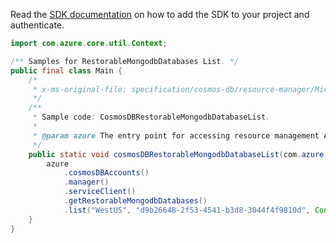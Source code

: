 Read the [SDK documentation](https://github.com/Azure/azure-sdk-for-java/blob/azure-resourcemanager_2.15.0/sdk/resourcemanager/azure-resourcemanager/README.md) on how to add the SDK to your project and authenticate.

```java
import com.azure.core.util.Context;

/** Samples for RestorableMongodbDatabases List. */
public final class Main {
    /*
     * x-ms-original-file: specification/cosmos-db/resource-manager/Microsoft.DocumentDB/stable/2021-10-15/examples/CosmosDBRestorableMongodbDatabaseList.json
     */
    /**
     * Sample code: CosmosDBRestorableMongodbDatabaseList.
     *
     * @param azure The entry point for accessing resource management APIs in Azure.
     */
    public static void cosmosDBRestorableMongodbDatabaseList(com.azure.resourcemanager.AzureResourceManager azure) {
        azure
            .cosmosDBAccounts()
            .manager()
            .serviceClient()
            .getRestorableMongodbDatabases()
            .list("WestUS", "d9b26648-2f53-4541-b3d8-3044f4f9810d", Context.NONE);
    }
}
```
